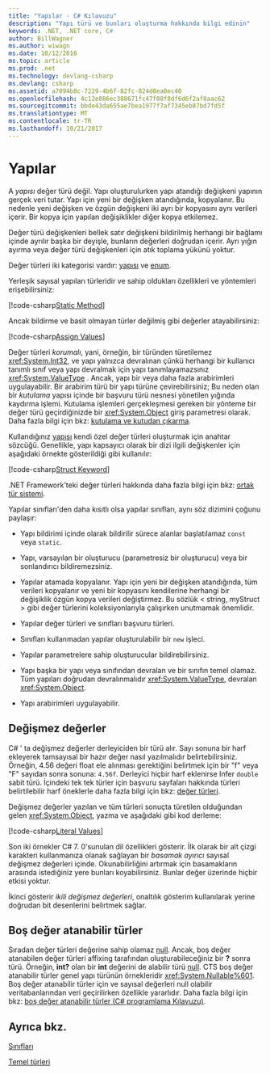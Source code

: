 ```yaml
---
title: "Yapılar - C# Kılavuzu"
description: "Yapı türü ve bunları oluşturma hakkında bilgi edinin"
keywords: .NET, .NET core, C#
author: BillWagner
ms.author: wiwagn
ms.date: 10/12/2016
ms.topic: article
ms.prod: .net
ms.technology: devlang-csharp
ms.devlang: csharp
ms.assetid: a7094b8c-7229-4b6f-82fc-824d0ea0ec40
ms.openlocfilehash: 4c12e886ec388671fc47f08f8df6d6f2af8aac62
ms.sourcegitcommit: bbde43da655ae7bea1977f7af7345eb87bd7fd5f
ms.translationtype: MT
ms.contentlocale: tr-TR
ms.lasthandoff: 10/21/2017
---
```

# <a name="structs"></a>Yapılar
A *yapısı* değer türü değil. Yapı oluşturulurken yapı atandığı değişkeni yapının gerçek veri tutar. Yapı için yeni bir değişken atandığında, kopyalanır. Bu nedenle yeni değişken ve özgün değişkeni iki ayrı bir kopyasını aynı verileri içerir. Bir kopya için yapılan değişiklikler diğer kopya etkilemez.

Değer türü değişkenleri bellek satır değişkeni bildirilmiş herhangi bir bağlamı içinde ayrılır başka bir deyişle, bunların değerleri doğrudan içerir. Ayrı yığın ayırma veya değer türü değişkenleri için atık toplama yükünü yoktur.  
  
Değer türleri iki kategorisi vardır: [yapısı](./language-reference/keywords/struct.md) ve [enum](./language-reference/keywords/enum.md).  
  
Yerleşik sayısal yapıları türleridir ve sahip oldukları özellikleri ve yöntemleri erişebilirsiniz:  
  
[!code-csharp[Static Method](../../samples/snippets/csharp/concepts/structs/static-method.cs)]
  
Ancak bildirme ve basit olmayan türler değilmiş gibi değerler atayabilirsiniz:  
  
[!code-csharp[Assign Values](../../samples/snippets/csharp/concepts/structs/assign-value.cs)] 
  
Değer türleri *korumalı*, yani, örneğin, bir türünden türetilemez <xref:System.Int32>, ve yapı yalnızca devralınan çünkü herhangi bir kullanıcı tanımlı sınıf veya yapı devralmak için yapı tanımlayamazsınız <xref:System.ValueType> . Ancak, yapı bir veya daha fazla arabirimleri uygulayabilir. Bir arabirim türü bir yapı türüne çevirebilirsiniz; Bu neden olan bir *kutulama* yapısı içinde bir başvuru türü nesnesi yönetilen yığında kaydırma işlemi. Kutulama işlemleri gerçekleşmesi gereken bir yönteme bir değer türü geçirdiğinizde bir <xref:System.Object> giriş parametresi olarak. Daha fazla bilgi için bkz: [kutulama ve kutudan çıkarma](./programming-guide/types/boxing-and-unboxing.md ).  
  
Kullandığınız [yapısı](./language-reference/keywords/struct.md) kendi özel değer türleri oluşturmak için anahtar sözcüğü. Genellikle, yapı kapsayıcı olarak bir dizi ilgili değişkenler için aşağıdaki örnekte gösterildiği gibi kullanılır:  
  
[!code-csharp[Struct Keyword](../../samples/snippets/csharp/concepts/structs/struct-keyword.cs)]  
  
.NET Framework'teki değer türleri hakkında daha fazla bilgi için bkz: [ortak tür sistemi](../standard/common-type-system.md).  
    
Yapılar sınıfları'den daha kısıtlı olsa yapılar sınıfları, aynı söz dizimini çoğunu paylaşır:  
  
-   Yapı bildirimi içinde olarak bildirilir sürece alanlar başlatılamaz `const` veya `static`.  
  
-   Yapı, varsayılan bir oluşturucu (parametresiz bir oluşturucu) veya bir sonlandırıcı bildiremezsiniz.  
  
-   Yapılar atamada kopyalanır. Yapı için yeni bir değişken atandığında, tüm verileri kopyalanır ve yeni bir kopyasını kendilerine herhangi bir değişiklik özgün kopya verileri değiştirmez. Bu sözlük < string, myStruct > gibi değer türlerini koleksiyonlarıyla çalışırken unutmamak önemlidir.  
  
-   Yapılar değer türleri ve sınıfları başvuru türleri.  
  
-   Sınıfları kullanmadan yapılar oluşturulabilir bir `new` işleci.  
  
-   Yapılar parametrelere sahip oluşturucular bildirebilirsiniz.  
  
-   Yapı başka bir yapı veya sınıfından devralan ve bir sınıfın temel olamaz. Tüm yapıları doğrudan devralınmalıdır <xref:System.ValueType>, devralan <xref:System.Object>.  
  
-   Yapı arabirimleri uygulayabilir.

## <a name="literal-values"></a>Değişmez değerler  
C# ' ta değişmez değerler derleyiciden bir türü alır. Sayı sonuna bir harf ekleyerek tamsayısal bir hazır değer nasıl yazılmalıdır belirtebilirsiniz. Örneğin, 4.56 değeri float ele alınması gerektiğini belirtmek için bir "f" veya "F" sayıdan sonra sonuna: `4.56f`. Derleyici hiçbir harf eklenirse Infer `double` sabit türü. İçindeki tek tek türler için başvuru sayfaları hakkında türleri belirtilebilir harf öneklerle daha fazla bilgi için bkz: [değer türleri](./language-reference/keywords/value-types.md).  
  
Değişmez değerler yazılan ve tüm türleri sonuçta türetilen olduğundan gelen <xref:System.Object>, yazma ve aşağıdaki gibi kod derleme:  
  
[!code-csharp[Literal Values](../../samples/snippets/csharp/concepts/structs/literals.cs)]

Son iki örnekler C# 7. 0'sunulan dil özellikleri gösterir. İlk olarak bir alt çizgi karakteri kullanmanıza olanak sağlayan bir *basamak ayırıcı* sayısal değişmez değerleri içinde. Okunabilirliğini artırmak için basamakların arasında istediğiniz yere bunları koyabilirsiniz. Bunlar değer üzerinde hiçbir etkisi yoktur.

İkinci gösterir *ikili değişmez değerleri*, onaltılık gösterim kullanılarak yerine doğrudan bit desenlerini belirtmek sağlar.

## <a name="nullable-types"></a>Boş değer atanabilir türler  
Sıradan değer türleri değerine sahip olamaz [null](./language-reference/keywords/null.md). Ancak, boş değer atanabilen değer türleri affixing tarafından oluşturabileceğiniz bir **?** sonra türü. Örneğin, **int?** olan bir **int** değerini de alabilir türü [null](./language-reference/keywords/null.md). CTS boş değer atanabilir türler genel yapı türünün örnekleridir <xref:System.Nullable%601>. Boş değer atanabilir türler için ve sayısal değerleri null olabilir veritabanlarından veri geçirilirken özellikle yararlıdır. Daha fazla bilgi için bkz: [boş değer atanabilir türler (C# programlama Kılavuzu)](./programming-guide/nullable-types/index.md).

## <a name="see-also"></a>Ayrıca bkz.
[Sınıfları](classes.md)

[Temel türleri](basic-types.md)
